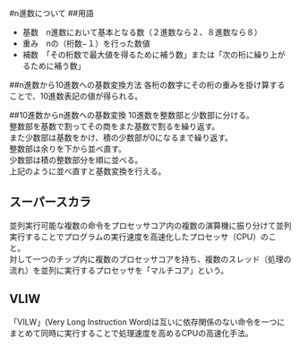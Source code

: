 #n進数について
##用語
- 基数　n進数において基本となる数（２進数なら２、８進数なら８）
- 重み　nの（桁数−１）を行った数値
- 補数　「その桁数で最大値を得るために補う数」または「次の桁に繰り上がるために補う数」

##n進数から10進数への基数変換方法
各桁の数字にその桁の重みを掛け算することで、10進数表記の値が得られる。

##10進数からn進数への基数変換
10進数を整数部と少数部に分ける。  
整数部を基数で割ってその商をまた基数で割るを繰り返す。  
また少数部は基数をかけ、積の少数部が0になるまで繰り返す。   
整数部は余りを下から並べ直す。  
少数部は積の整数部分を順に並べる。  
上記のように並べ直すと基数変換を行える。

## スーパースカラ  
並列実行可能な複数の命令をプロセッサコア内の複数の演算機に振り分けて並列実行することでプログラムの実行速度を高速化したプロセッサ（CPU）のこと。  
対して一つのチップ内に複数のプロセッサコアを持ち、複数のスレッド（処理の流れ）を並列に実行するプロセッサを「マルチコア」という。  

## VLIW  
「VILW」(Very Long Instruction Word)は互いに依存関係のない命令を一つにまとめて同時に実行することで処理速度を高めるCPUの高速化手法。